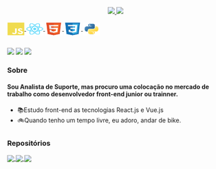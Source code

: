 <div align="center">
  <a href="https://github.com/santosfernando2377">
  <img height="180em" src="https://github-readme-stats.vercel.app/api?username=santosfernando2377&show_icons=true&theme=dark&include_all_commits=true&count_private=true"/>
  <img height="180em" src="https://github-readme-stats.vercel.app/api/top-langs/?username=santosfernando2377&layout=compact&langs_count=7&theme=dark"/>
</div>
<div style="display: inline_block"><br>
  <img align="center" alt="Fernando-Js" height="30" width="40" src="https://raw.githubusercontent.com/devicons/devicon/master/icons/javascript/javascript-plain.svg">
  <img align="center" alt="Fernando-React" height="30" width="40" src="https://raw.githubusercontent.com/devicons/devicon/master/icons/react/react-original.svg">
  <img align="center" alt="Fernando-HTML" height="30" width="40" src="https://raw.githubusercontent.com/devicons/devicon/master/icons/html5/html5-original.svg">
  <img align="center" alt="Fernando-CSS" height="30" width="40" src="https://raw.githubusercontent.com/devicons/devicon/master/icons/css3/css3-original.svg">
  <img align="center" alt="Fernando-Python" height="30" width="40" src="https://raw.githubusercontent.com/devicons/devicon/master/icons/python/python-original.svg">
</div>

##
 
<div>
  <a href="https://www.instagram.com/fernandossoares23/" target="_blank"><img src="https://img.shields.io/badge/-Instagram-%23E4405F?style=for-the-badge&logo=instagram&logoColor=white" target="_blank"></a>
  <a href = "mailto:santosfernando2377@gmail.com"><img src="https://img.shields.io/badge/-Gmail-%23333?style=for-the-badge&logo=gmail&logoColor=white" target="_blank"></a>
  <a href="https://www.linkedin.com/in/fernandossoares327/" target="_blank"><img src="https://img.shields.io/badge/-LinkedIn-%230077B5?style=for-the-badge&logo=linkedin&logoColor=white" target="_blank"></a>   

### Sobre
#### Sou Analista de Suporte, mas procuro uma colocação no mercado de trabalho como desenvolvedor front-end junior ou trainner.
* 📚Estudo front-end as tecnologias React.js e Vue.js
* 🚲Quando tenho um tempo livre, eu adoro, andar de bike.

##  
  
### Repositórios
<div>
  
<a href="https://github.com/santosfernando2377/React.js-Create-React-App-Reconstrucao">
  <img align="center" src="https://github-readme-stats.vercel.app/api/pin/?username=santosfernando2377&repo=React.js-Create-React-App-Reconstrucao&theme=dark" />
</a>
  
<a href="https://github.com/santosfernando2377/Component-Card-Order-Summary">
  <img align="center" src="https://github-readme-stats.vercel.app/api/pin/?username=santosfernando2377&repo=Component-Card-Order-Summary&theme=dark" />
</a>
  
<a href="https://github.com/santosfernando2377/bodyfit">
  <img align="center" src="https://github-readme-stats.vercel.app/api/pin/?username=santosfernando2377&repo=bodyfit&theme=dark" />
</a>
  
</div>
